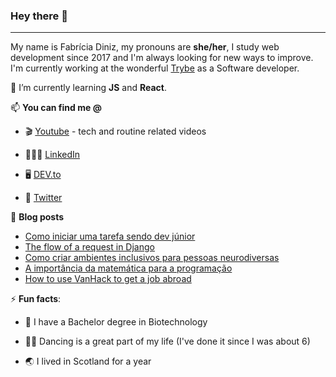 ### Hey there 👋

****

My name is Fabrícia Diniz, my pronouns are **she/her**, I study web development since 2017 and I'm always looking for new ways to improve. I'm currently working at the wonderful [Trybe](https://www.betrybe.com) as a Software developer.

🌱 I’m currently learning **JS** and **React**.

📫 **You can find me @**

  - 🎬 [Youtube](http://youtube.com/c/nomadcodemist) - tech and routine related videos 
  
  - 👩🏼‍💻 [LinkedIn](https://www.linkedin.com/in/fabricia-diniz/)
  
  - 🖥 [DEV.to](https://dev.to/fabriciadiniz)
  
  - 🐣 [Twitter](http://twitter.com/fabrciadiniz)

📜 **Blog posts**

 <!-- BLOG-POST-LIST:START -->
- [Como iniciar uma tarefa sendo dev júnior](https://dev.to/feministech/como-eu-inicio-uma-tarefa-como-dev-junior-2cno)
- [The flow of a request in Django](https://dev.to/fabriciadiniz/the-flow-of-a-request-in-django-221c)
- [Como criar ambientes inclusivos para pessoas neurodiversas](https://dev.to/fabriciadiniz/como-criar-ambientes-inclusivos-para-pessoas-neurodiversas-596n)
- [A importância da matemática para a programação](https://dev.to/fabriciadiniz/a-importancia-da-matematica-para-a-programacao-329e)
- [How to use VanHack to get a job abroad](https://dev.to/fabriciadiniz/how-to-use-vanhack-to-get-a-job-abroad-f17)
<!-- BLOG-POST-LIST:END -->

⚡ **Fun facts**:

- 🦠 I have a Bachelor degree in Biotechnology

- 💃🏼 Dancing is a great part of my life (I've done it since I was about 6)

- 🌏 I lived in Scotland for a year
